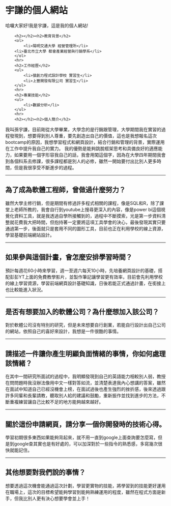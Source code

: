<html lang="zh-tw">
    <head>
        <meta charset="UTF-8">
        <title>孫宇謙的個人網站</title>
    </head>
    <body>
        <h1>宇謙的個人網站</h1>
        <P>哈囉大家好!我是宇謙，這是我的個人網站!</P>
      
        
        <h2></h2><h2>教育背景</h2>
        <ol>
            <li>陽明交通大學 經營管理所</li>
        <li>臺北市立大學 都會產業經營與行銷學系</li>
        </ol>
        <hr>
        <h2>工作經歷</h2>
        <ul>
            <li>猿創力程式設計學校 實習生</li>
            <li>上豐開發有限公司 實習生</li>
        </ul>
        <hr>
        <h2>專業技能</h2>
        <ul>
            <li>數據分析</li>
        </ul>
        <hr>
        <h2></h2><h2>個人簡介</h2>
       
<P>我叫孫宇謙，目前剛從大學畢業，大學念的是行銷跟管理，大學期間我在實習的過程發現到，想要得到別人尊重，要先創造出自己的價值，這也是我想報名這次bootcamp的原因，我想學習程式和網頁設計，結合行銷和管理的背景，實際運用在工作中提升我自己的實力。
我的優勢是能夠跳脫框架思考和具備良好的適應能力，如果要用一個字形容我自己的話，我會用闖這個字，因為在大學四年期間我會到各個科系去修課，很多課程都是別人的必修，雖然一開始要付出比別人更多時間，但是我很享受不斷進步的過程。</P>
<hr>
        <h2></h2><h2>為了成為軟體工程師，曾做過什麼努力？</h2>
       
<P>雖然大學主修行銷，但是期間有修過許多程式相關的課程，像是SQL和R，除了課堂上老師所教的，我會自行到youtube上搜尋更深入的內容，像是power bi這個視覺化資料工具，就是我透過自學所接觸到的，過程中不斷摸索，光是第一步資料清整就花費我大把時間，但抱持著一定要將這項工具學會的決心，最後發現其實只要通過第一步，後面就只是套用不同的圖形工具，目前也正在利用學校的線上資源，學習基礎前端網站設計。</P>
 <hr>
        <h2></h2><h2>如果參與這個計畫，會怎麼安排學習時間？</h2>
   
<P>預計每週花60小時來學習，週一至週六每天10小時，先培養網頁設計的基礎，搭配彭彭YT上面的免費教學影片，並製作筆記讓學習更有效率，目前會先利用學校的線上學習資源，學習前端網頁設計基礎知識，日後若能正式通過計畫，在銜接上也比較能進入狀況。</P>     
 <hr>
        <h2></h2><h2>是否有想要加入的軟體公司？為什麼想加入該公司？</h2>
      
<P>對於軟體公司沒有特別的研究，但是未來想要自行創業，若能自行設計出自己公司的網站，依照自己的喜好來設計，我想是一件很酷的事情。</P>            
<hr>
        <h2></h2><h2>請描述一件讓你產生明顯負面情緒的事情，你如何處理該情緒？</h2>
     
<P>在其中一間研究所面試的過程中，我明顯發現到自己的英語能力相較別人弱，教授在問問題時我沒辦法像用中文一樣對答如流，並清楚表達我內心想講的答案，雖然在面試中知道自己已經沒機會上榜，在面試過後也產生強烈的挫折感，後來透過跟許多同輩和長輩請教，聽取別人給的建議和鼓勵，重新振作並找到進步的方法，不斷重複練習讓自己比較不足的地方能夠越來越好。</P>           
<hr>
        <h2></h2><h2>關於這份申請網頁，請分享一個你開發時的技術心得。</h2>
      
<P>學習初期很多東西如果能夠背起來，就不用一直到google上面查詢要怎麼寫，但是到google查其實也是有好處的，可以加深對於一些指令的熟悉感，多寫幾次很快就能記住。</P>       
<hr>
        <h2></h2><h2>其他想要對我們說的事情？</h2>

<P>想要透過這次機會能通過這次計劃，學習更實物的技能，將學習到的技能更好運用在職場上，這次的目標希望能夠學習到能夠熟練運用的程度，雖然在程式方面是新手，但我比別人更有決心想要學會並上手！</P>     
       </body>
</html>
    
    
    
    
    
    
    
